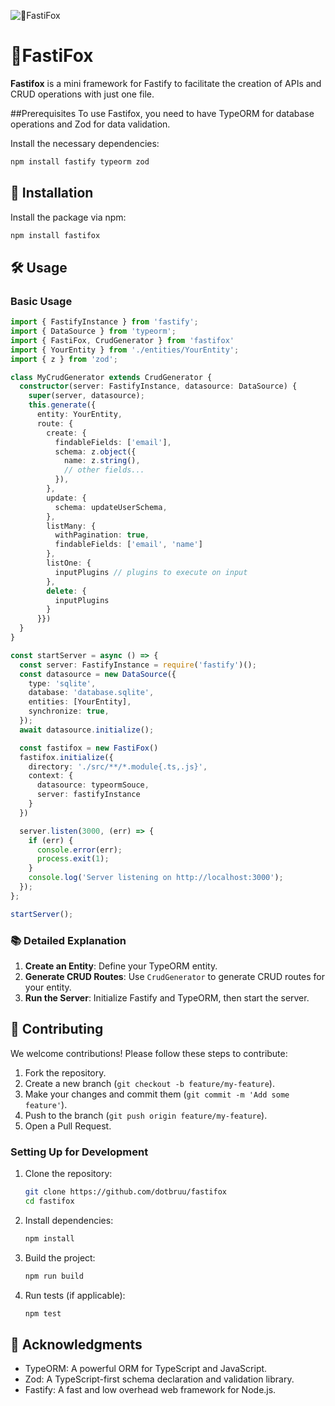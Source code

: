 ![🦊FastiFox](https://i.ibb.co/NVd0wBR/Inserir-um-t-tulo.png)
# 🦊FastiFox

**Fastifox** is a mini framework for Fastify to facilitate the creation of APIs and CRUD operations with just one file.

##Prerequisites
To use Fastifox, you need to have TypeORM for database operations and Zod for data validation.

Install the necessary dependencies:

```sh
npm install fastify typeorm zod
```

## 🚀 Installation

Install the package via npm:

```sh
npm install fastifox
```

## 🛠️ Usage

### Basic Usage

```typescript
import { FastifyInstance } from 'fastify';
import { DataSource } from 'typeorm';
import { FastiFox, CrudGenerator } from 'fastifox'
import { YourEntity } from './entities/YourEntity';
import { z } from 'zod';

class MyCrudGenerator extends CrudGenerator {
  constructor(server: FastifyInstance, datasource: DataSource) {
    super(server, datasource);
    this.generate({
      entity: YourEntity,
      route: {
        create: {
          findableFields: ['email'],
          schema: z.object({
            name: z.string(),
            // other fields...
          }),
        },
        update: {
          schema: updateUserSchema,
        },
        listMany: {
          withPagination: true,
          findableFields: ['email', 'name']
        },
        listOne: {
          inputPlugins // plugins to execute on input
        },
        delete: {
          inputPlugins
        }
      }})
  }
}

const startServer = async () => {
  const server: FastifyInstance = require('fastify')();
  const datasource = new DataSource({
    type: 'sqlite',
    database: 'database.sqlite',
    entities: [YourEntity],
    synchronize: true,
  });
  await datasource.initialize();

  const fastifox = new FastiFox()
  fastifox.initialize({
    directory: './src/**/*.module{.ts,.js}',
    context: {
      datasource: typeormSouce,
      server: fastifyInstance
    }
  })

  server.listen(3000, (err) => {
    if (err) {
      console.error(err);
      process.exit(1);
    }
    console.log('Server listening on http://localhost:3000');
  });
};

startServer();
```

### 📚 Detailed Explanation

1. **Create an Entity**: Define your TypeORM entity.
2. **Generate CRUD Routes**: Use `CrudGenerator` to generate CRUD routes for your entity.
3. **Run the Server**: Initialize Fastify and TypeORM, then start the server.

## 🤝 Contributing

We welcome contributions! Please follow these steps to contribute:

1. Fork the repository.
2. Create a new branch (`git checkout -b feature/my-feature`).
3. Make your changes and commit them (`git commit -m 'Add some feature'`).
4. Push to the branch (`git push origin feature/my-feature`).
5. Open a Pull Request.

### Setting Up for Development

1. Clone the repository:

   ```sh
   git clone https://github.com/dotbruu/fastifox
   cd fastifox
   ```

2. Install dependencies:

   ```sh
   npm install
   ```

3. Build the project:

   ```sh
   npm run build
   ```

4. Run tests (if applicable):

   ```sh
   npm test
   ```

## 🙌 Acknowledgments

- TypeORM: A powerful ORM for TypeScript and JavaScript.
- Zod: A TypeScript-first schema declaration and validation library.
- Fastify: A fast and low overhead web framework for Node.js.
